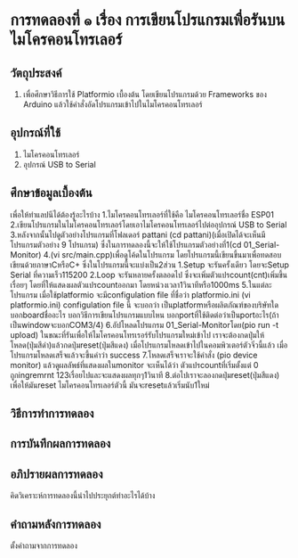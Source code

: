 # การทดลองที่ ๑ เรื่อง การเขียนโปรแกรมเพื่อรันบนไมโครคอนโทรเลอร์

## วัตถุประสงค์
1. เพื่อศึกษาวิธีการใช้ Platformio เบื้องต้น โดยเขียนโปรแกรมด้วย Frameworks ของ Arduino แล้วใช้คำสั่งอัดโปรแกรมเข้าไปในไมโครคอนโทรเลอร์

## อุปกรณ์ที่ใช้
1. ไมโครคอนโทรเลอร์
2. อุปกรณ์ USB to Serial

## ศึกษาข้อมูลเบื้องต้น
เพื่อให้ทำแลปนีได้ต้องรู้อะไรบ้าง
1.ไมโครคอนโทรเลอร์ที่ใช้คือ ไมโครคอนโทรเลอร์ชื่อ ESP01
2.เขียนโปรแกรมในไมโครคอนโทรเลอร์โดยเอาไมโครคอนโทรเลอร์ไปต่ออุปกรณ์ USB to Serial
3.หลังจากนั้นไปดูตัวอย่างโปรแกรมที่โฟลเดอร์ pattani (cd pattani)(เมื่อเปิดได้จะเห็นมีโปรแกรมตัวอย่าง 9 โปรแกรม) ซึ่งในการทดลองนี้จะให้ใช้โปรแกรมตัวอย่างที่1(cd 01_Serial-Monitor)
4.(vi src/main.cpp)เพื่อดูโค้ดในโปรแกรม โดยโปรแกรมนี้เขียนขึ้นมาเพื่อทดสอบ เขียนด้วยภาษาCหรือC+ ซึ่งในโปรแกรมนี้จะแบ่งเป็น2ส่วน 1.Setup จะรันครั้งเดียว โดยจะSetup Serial ที่ความเร็ว115200 2.Loop จะรันหลายครั้งตลอดไป ซึ่งจะเพิ่มตัวแปรcount(cnt)เพิ่มขึ้นเรื่อยๆ โดยที่ให้แสดงผลตัวแปรcountออกมา โดยหน่วงเวลา1วินาทีหรือ1000ms
5.ในแต่ละโปรแกรม เมื่อใช้platformio จะมีconfigulation file ที่ชื่อว่า platformio.ini (vi platformio.ini) configulation file นี้ จะบอกว่า เป็นplatformหรือผลิตภัณฑ์ของบริษัทใด บอกboardชื่ออะไร บอกวิธีการเขียนโปรแกรมแบบไหน บอกportที่ใช้ติดต่อว่าเป็นportอะไร(ถ้าเป็นwindowจะบอกCOM3/4)
6.อัปโหลดโปรแกรม 01_Serial-Monitorโดย(pio run -t upload) ในขณะที่รันเพื่อให้ไมโครคอนโทรเรอร์รับโปรแกรมใหม่เข้าไป เราจะต้องกดปุ่มให้โหลด(ปุ่มสีดำ)แล้วกดปุ่มreset(ปุ่มสีแดง) เมื่อโปรแกรมโหลดเข้าไปในคอมพิวเตอร์ตัวจิ๋วนี้แล้ว เมื่อโปรแกรมโหลดเสร็จแล้วจะขึ้นคำว่า success
7.โหลดเสร็จเราจะใช้คำสั่ง (pio device monitor) แล้วดูผลลัพธ์ที่แสดงผลในmonitor จะเห็นได้ว่า ตัวแปรcountที่เริ่มตั้งแต่ 0 ถูกingremrnt 123เรื่อยไปและจะแสดงผลทุกๆ1วินาที
8.ต่อไปเราจะลองกดปุ่มreset(ปุ่มสีแดง) เพื่อให้มันreset ไมโครคอนโทรเลอร์ตัวนี้ มันจะresetแล้วเริ่มนับ1ใหม่

## วิธีการทำการทดลอง

## การบันทึกผลการทดลอง

## อภิปรายผลการทดลอง
คิดวิเคราะห์การทดลองนี้นำไปประยุกต์ทำอะไรได้บ้าง
## คำถามหลังการทดลอง
ตั้งคำถามจากการทดลอง
